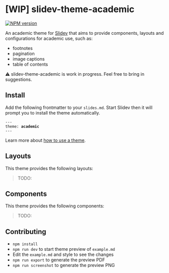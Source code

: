 # [WIP] slidev-theme-academic

[![NPM version](https://img.shields.io/npm/v/slidev-theme-academic?color=3AB9D4&label=)](https://www.npmjs.com/package/slidev-theme-academic)

An academic theme for [Slidev](https://github.com/slidevjs/slidev) that aims to provide components, layouts and configurations for academic use, such as:

- footnotes
- pagination
- image captions
- table of contents

:warning: slidev-theme-academic is work in progress. Feel free to bring in suggestions.

<!--
  Learn more about how to write a theme:
  https://sli.dev/themes/write-a-theme.html
--->

<!--
  run `npm run dev` to check out the slides for more details of how to start writing a theme
-->

<!--
  Put some screenshots here to demonstrate your theme

  Live demo: [...]
-->

## Install

Add the following frontmatter to your `slides.md`. Start Slidev then it will prompt you to install the theme automatically.

<pre><code>---
theme: <b>academic</b>
---</code></pre>

Learn more about [how to use a theme](https://sli.dev/themes/use).

## Layouts

This theme provides the following layouts:

> TODO:

## Components

This theme provides the following components:

> TODO:

## Contributing

- `npm install`
- `npm run dev` to start theme preview of `example.md`
- Edit the `example.md` and style to see the changes
- `npm run export` to generate the preview PDF
- `npm run screenshot` to generate the preview PNG
